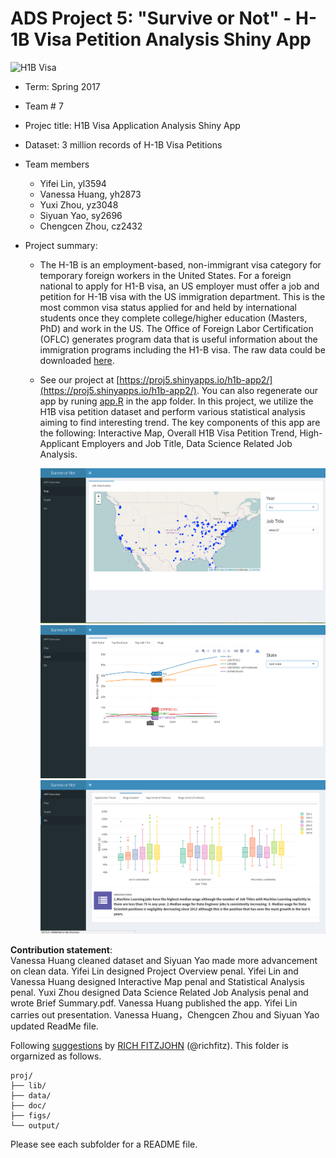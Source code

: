 # ADS Project 5: "Survive or Not" - H-1B Visa Petition Analysis Shiny App

![H1B Visa](http://www.spotlifeasia.com/wp-content/uploads/2017/01/Trump-H1b-Visa.png)

+ Term: Spring 2017
+ Team # 7
+ Projec title: H1B Visa Application Analysis Shiny App
+ Dataset: 3 million records of H-1B Visa Petitions
+ Team members
	+ Yifei Lin, yl3594
	+ Vanessa Huang, yh2873
	+ Yuxi Zhou, yz3048
	+ Siyuan Yao, sy2696
	+ Chengcen Zhou, cz2432
	
+ Project summary: 
	+ The H-1B is an employment-based, non-immigrant visa category for temporary foreign workers in the United States. For a foreign national to apply for H1-B visa, an US employer must offer a job and petition for H-1B visa with the US immigration department. This is the most common visa status applied for and held by international students once they complete college/higher education (Masters, PhD) and work in the US. The Office of Foreign Labor Certification (OFLC) generates program data that is useful information about the immigration programs including the H1-B visa. The raw data could be downloaded [here](https://drive.google.com/file/d/0B7g7UviLDlhuVjhaLWVLZW5WS2c/view?usp=sharing).
	+ See our project at [https://proj5.shinyapps.io/h1b-app2/](https://proj5.shinyapps.io/h1b-app2/). You can also regenerate our app by runing [app.R](app/app.R) in the app folder. In this project, we utilize the H1B visa petition dataset and perform various statistical analysis aiming to find interesting trend. The key components of this app are the following: Interactive Map, Overall H1B Visa Petition Trend, High-Applicant Employers and Job Title, Data Science Related Job Analysis.
	
       <img src="figs/1.jpeg" alt="alt text">
	
       <img src="figs/2.jpeg" alt="alt text">
          
       <img src="figs/3.jpeg" alt="alt text">
	
**Contribution statement**:  
Vanessa Huang cleaned dataset and Siyuan Yao made more advancement on clean data.
Yifei Lin designed Project Overview penal. 
Yifei Lin and Vanessa Huang designed Interactive Map penal and Statistical Analysis penal. 
Yuxi Zhou designed Data Science Related Job Analysis penal and wrote Brief Summary.pdf. 
Vanessa Huang published the app.
Yifei Lin carries out presentation.
Vanessa Huang，Chengcen Zhou and Siyuan Yao updated ReadMe file.


Following [suggestions](http://nicercode.github.io/blog/2013-04-05-projects/) by [RICH FITZJOHN](http://nicercode.github.io/about/#Team) (@richfitz). This folder is orgarnized as follows.

```
proj/
├── lib/
├── data/
├── doc/
├── figs/
└── output/
```

Please see each subfolder for a README file.
